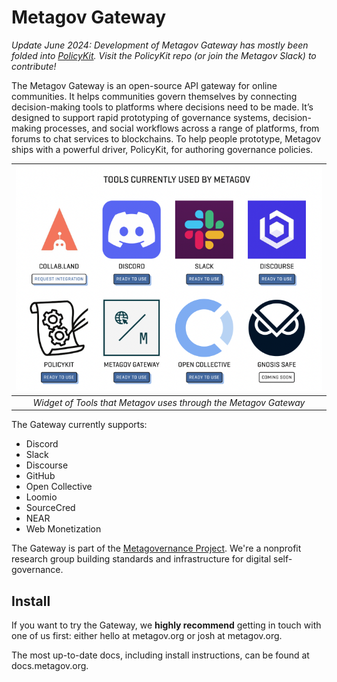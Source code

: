 # Metagov Gateway

_Update June 2024: Development of Metagov Gateway has mostly been folded into [PolicyKit](https://github.com/policykit/policykit). Visit the PolicyKit repo (or join the Metagov Slack) to contribute!_

The Metagov Gateway is an open-source API gateway for online communities. It helps communities govern themselves by connecting decision-making tools to platforms where decisions need to be made. It’s designed to support rapid prototyping of governance systems, decision-making processes, and social workflows across a range of platforms, from forums to chat services to blockchains. To help people prototype, Metagov ships with a powerful driver, PolicyKit, for authoring governance policies.

| ![Metagov Integrations](https://github.com/CommitsVortex/gateway/blob/master/metagov-integrations.png) |
|:--:|
| *Widget of Tools that Metagov uses through the Metagov Gateway* |

The Gateway currently supports:
- Discord
- Slack
- Discourse
- GitHub
- Open Collective
- Loomio
- SourceCred
- NEAR
- Web Monetization

The Gateway is part of the [Metagovernance Project](www.metagov.org). We're a nonprofit research group building standards and infrastructure for digital self-governance.

## Install
If you want to try the Gateway, we **highly recommend** getting in touch with one of us first: either hello at metagov.org or josh at metagov.org.

The most up-to-date docs, including install instructions, can be found at docs.metagov.org.
